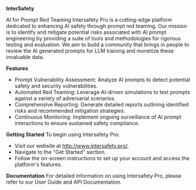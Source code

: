 **InterSafety**

AI for Prompt Red Teaming Intersafety Pro is a cutting-edge platform dedicated to enhancing AI safety through prompt red teaming. Our mission is to identify and mitigate potential risks associated with AI prompt engineering by providing a suite of tools and methodologies for rigorous testing and evaluation. We aim to build a community that brings in people to review the AI generated prompts for LLM training and monetize these invaluable data.

**Features**
- Prompt Vulnerability Assessment: Analyze AI prompts to detect potential safety and security vulnerabilities.
- Automated Red Teaming: Leverage AI-driven simulations to test prompts against a variety of adversarial scenarios.
- Comprehensive Reporting: Generate detailed reports outlining identified risks and recommended mitigation strategies.
- Continuous Monitoring: Implement ongoing surveillance of AI prompt interactions to ensure sustained safety compliance.

**Getting Started**
To begin using Intersafety Pro:
- Visit our website at http://www.intersafety.pro/.
- Navigate to the "Get Started" section.
- Follow the on-screen instructions to set up your account and access the platform's features.

**Documentation**
For detailed information on using Intersafety Pro, please refer to our User Guide and API Documentation.
